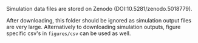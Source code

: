 
Simulation data files are stored on Zenodo (DOI:10.5281/zenodo.5018779).

After downloading, this folder should be ignored as simulation output files are very large.
Alternatively to downloading simulation outputs, figure specific csv's in `figures/csv` can be used as well.

